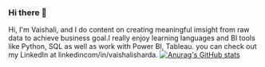 ### Hi there 👋

Hi, I'm Vaishali, and I do content on creating meaningful imsight from raw data to achieve business goal.I really enjoy learning languages and BI tools like Python, SQL as well as work with Power BI, Tableau. you can check out my LinkedIn at linkedincom/in/vaishalisharda.
[![Anurag's GitHub stats](https://github-readme-stats.vercel.app/api?username=VaishaliSharda)](https://github.com/anuraghazra/github-readme-stats)


